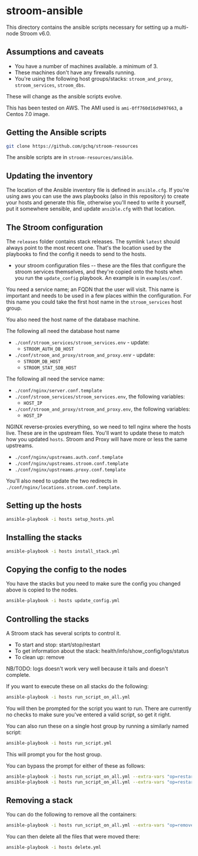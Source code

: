 # stroom-ansible

This directory contains the ansible scripts necessary for setting up a multi-node Stroom v6.0.

## Assumptions and caveats

- You have a number of machines available. a minimum of 3.
- These machines don't have any firewalls running.
- You're using the following host groups/stacks: `stroom_and_proxy`, `stroom_services`, `stroom_dbs`.

These will change as the ansible scripts evolve.

This has been tested on AWS. The AMI used is `ami-0ff760d16d9497663`, a Centos 7.0 image.

## Getting the Ansible scripts

```sh
git clone https://github.com/gchq/stroom-resources
```

The ansible scripts are in `stroom-resources/ansible`.

 
## Updating the inventory

The location of the Ansible inventory file is defined in `ansible.cfg`. If you're using aws you can use the aws playbooks (also in this repository) to create your hosts and generate this file, otherwise you'll need to write it yourself, put it somewhere sensible, and update `ansible.cfg` with that location.

## The Stroom configuration
The `releases` folder contains stack releases. The symlink `latest` should always point to the most recent one. That's the location used by the playbooks to find the config it needs to send to the hosts.


 - your stroom configuration files -- these are the files that configure the stroom services themselves, and they're copied onto the hosts when you run the `update_config` playbook. An example is in `examples/conf`.

You need a service name; an FQDN that the user will visit. This name is important and needs to be used in a few places within the configuration. For this name you could take the first host name in the `stroom_services` host group.

You also need the host name of the database machine.

The following all need the database host name
 - `./conf/stroom_services/stroom_services.env` - update:
   - `STROOM_AUTH_DB_HOST`
 - `./conf/stroom_and_proxy/stroom_and_proxy.en`v - update:
   - `STROOM_DB_HOST`
   - `STROOM_STAT_SDB_HOST`

The following all need the service name:
 - `./conf/nginx/server.conf.template`
 - `./conf/stroom_services/stroom_services.env`, the following variables:
   - `HOST_IP`
 - `./conf/stroom_and_proxy/stroom_and_proxy.env`, the following variables:
   - `HOST_IP`

NGINX reverse-proxies everything, so we need to tell nginx where the hosts live. These are in the upstream files. You'll want to update these to match how you updated `hosts`. Stroom and Proxy will have more or less the same upstreams.
 - `./conf/nginx/upstreams.auth.conf.template`
 - `./conf/nginx/upstreams.stroom.conf.template`
 - `./conf/nginx/upstreams.proxy.conf.template`

You'll also need to update the two redirects in `./conf/nginx/locations.stroom.conf.template`.

## Setting up the hosts

```sh
ansible-playbook -i hosts setup_hosts.yml
```

## Installing the stacks

```sh
ansible-playbook -i hosts install_stack.yml
```

## Copying the config to the nodes

You have the stacks but you need to make sure the config you changed above is copied to the nodes. 
```sh
ansible-playbook -i hosts update_config.yml
```

## Controlling the stacks

A Stroom stack has several scripts to control it. 
 - To start and stop: start/stop/restart
 - To get information about the stack: health/info/show_config/logs/status
 - To clean up: remove

NB/TODO: logs doesn't work very well because it tails and doesn't complete.

If you want to execute these on all stacks do the following:
```sh
ansible-playbook -i hosts run_script_on_all.yml
```

You will then be prompted for the script you want to run. There are currently no checks to make sure you've entered a valid script, so get it right. 

You can also run these on a single host group by running a similarly named script:
```sh
ansible-playbook -i hosts run_script.yml
```

This will prompt you for the host group.

You can bypass the prompt for either of these as follows:
```sh
ansible-playbook -i hosts run_script_on_all.yml --extra-vars "op=restart"
ansible-playbook -i hosts run_script_on_all.yml --extra-vars "op=restart stack_type=stroom_services"
```

## Removing a stack
You can do the following to remove all the containers:
```sh
ansible-playbook -i hosts run_script_on_all.yml --extra-vars "op=remove"
```

You can then delete all the files that were moved there:
```sh
ansible-playbook -i hosts delete.yml
```

